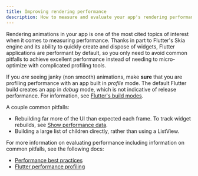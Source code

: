 ```yaml
---
title: Improving rendering performance
description: How to measure and evaluate your app's rendering performance.
---
```


Rendering animations in your app is one of the most cited
topics of interest when it comes to measuring performance. 
Thanks in part to Flutter's Skia engine and its ability
to quickly create and dispose of widgets, 
Flutter applications are performant by default,
so you only need to avoid common pitfalls to achieve
excellent performance instead of needing to micro-optimize
with complicated profiling tools.

If you _are_ seeing janky (non smooth) animations, make
**sure** that you are profiling performance with an
app built in _profile_ mode.
The default Flutter build creates an app in _debug_ mode, 
which is not indicative of release performance.
For information,
see [Flutter's build modes][].

A couple common pitfalls:

* Rebuilding far more of the UI than expected each frame.
  To track widget rebuilds, see [Show performance data][].
* Building a large list of children directly, rather than
  using a ListView.

For more information on evaluating performance
including information on common pitfalls,
see the following docs:

* [Performance best practices][]
* [Flutter performance profiling][]

[Flutter's build modes]: /docs/testing/build-modes
[Flutter performance profiling]: /docs/perf/rendering/ui-performance 
[Performance best practices]: /docs/perf/rendering/best-practices
[Show performance data]: /docs/development/tools/android-studio#show-performance-data
